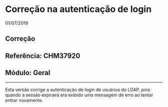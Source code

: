 # Correção na autenticação de login
01/07/2019
## Correção
## Referência: CHM37920
## Módulo: Geral
***

Esta versão corrige a autenticação de login de usuários do LDAP, pois quando a sessão expirava era exibido uma mensagem de erro ao tentar entrar novamente.